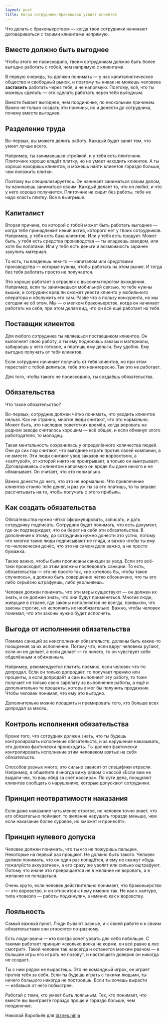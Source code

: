 ```yaml
---
layout: post
title: Когда сотрудники-браконьеры уводят клиентов
---
```


Что делать с браконьерством — когда твои сотрудники начинают договариваться с твоими клиентами напрямую.

## Вместе должно быть выгоднее

Чтобы этого не происходило, твоим сотрудникам должно быть более выгодно работать с тобой, чем напрямую с клиентами.

В первую очередь, ты должен понимать — у нас капиталистическое общество и свободный рынок, и поэтому ты никак не можешь человека **заставить** работать через тебя, а не напрямую. Поэтому, всё, что ты можешь сделать — это сделать работать через тебя выгодным.

Вместе бывает выгоднее, чем поодиночке, по нескольким причинам. Важно не только создать эти причины, но и донести до сотрудника, почему вместе выгоднее.

## Разделение труда

Во-первых, вы можете делить работу. Каждый будет занят тем, что умеет лучше всего.

Например, ты занимаешься стройкой, и у тебя есть плиточник. Плиточник хорошо кладёт плитку, но не умеет находить клиентов. А ты хорошо находишь клиентов, и можешь найти клиентов гораздо больше, чем положить плитки.

Поэтому вы специализируетесь. Он начинает заниматься своим делом, ты начинаешь заниматься своим. Каждый делает то, что он любит, и что у него хорошо получается. Плиточник не сидит без работы, тебе не надо класть плитку. Все в выигрыше.

## Капиталист

Вторая причина, по которой с тобой может быть работать выгоднее — когда тебе принадлежит некий актив, которого нет у твоих сотрудников. Например, у тебя есть база клиентов. Или у тебя есть продукт. Может быть, у тебя есть средства производства — ты владеешь заводом, или хотя бы лопатами. Или у тебя есть деньги и возможность заранее закупить материал.

То есть, ты владеешь чем-то — капиталом или средствами производства — которые нужны, чтобы работать на этом рынке. И тогда без тебя работать просто не получается.

Это хорошо работает в отраслях с высоким порогом вхождения. Например, если ты занимаешься мобильной связью, то тебе нужны вышки, и сотрудник вряд ли сможет увести клиента у мобильного оператора и обслужить его сам. Разве что в пользу конкурента, но мы сегодня не об этом. Мы — о мелком браконьерстве, когда он начинает работать на себя, при этом делая вид, что он всё ещё работает на тебя.

## Поставщик клиентов

Для любого сотрудника ты являешься поставщиком клиентов. Он выполняет свою работу, а ты ему подносишь заказы и материалы, забираешь у него готовое, и платишь ему деньги. Ему удобно. Ему выгодно получать от тебя клиентов.

Если сотрудник начинает получать от тебя клиентов, но при этом перестаёт с тобой делиться, тебе это неинтересно. Так это не работает.

Для того, чтобы такого не происходило, ты создаёшь обязательства.

## Обязательства

Что такое обязательство?

Во-первых, сотрудник должен чётко понимать, что уводить клиентов нельзя. Как ни странно, многие люди считают, что это нормально. Может быть, это наследие советстких времён, когда воровать на родном заводе считалось хорошим — всё общее, и если обманул злого работодателя, то молодец.

Такая ментальность сохранилась у определённого количества людей. Они до сих пор считают, что выгоднее играть против своей компании, а не вместе. Эти люди считают увод заказов не воровством, а «халтурой», от которой никто не проигрывает, а только он выигрывает. Договариваясь с клиентом напрямую он вроде бы даже никого и не обманывает. Он считает, что это нормально.

Важно донести до него, что это не нормально. Что привлечение клиентов стоило тебе денег, и раз уж ты за это платишь, то ты вправе рассчитывать на то, чтобы получать с этого прибыль.

## Как создать обязательства

Обязательства нужно чётко сформулировать, записать, и дать сотруднику подписать. Сотрудник будет понимать, что есть документ, где он подтверждает, что он берёт на себя эти обязательства. В дополнение к этому, до сотрудника нужно донести это устно, потому что многие такие люди подписывают не глядя, и важно чтобы ты ему по-человечески донёс, что это на самом деле важно, а не просто бумажка.

Также важно, чтобы были прописаны санкции за увод. Если это всё-таки происходит, за этим должны последовать санкции. То есть, обязательства — это не просто так, «не хотелось бы, чтобы такое случилось», а должно быть совершенно чётко обозначено, что ты его либо серьёзно штрафуешь, либо увольняешь.

Человек должен понимать, что эти меры существуют — он должен их знать, и он должен знать, что они будут применяться. Многие люди, живущие в стране, где законы исполняются не всегда, привыкли, что законы строгие, но исполнять их необязательно. Важно, чтобы человек понимал, что эти законы нужно будет исполнять.

## Выгода от исполнения обязательства

Помимо санкций за неисполнения обязательств, должны быть какие-то поощрения за их исполнение. Потому что, если вдруг человека ругают, если он не делает, а если делает — то ничего, то он чувствует себя обделённым и обиженным.

Например, рекомендуется платить премию, если человек что-то допродал. Если он только допродаёт, то получает премию или проценты, а если допродаёт и сам выполняет эту работу, то тоже получает не только свою зарплату за выполнение работы, а ещё и дополнительно те проценты, которые мог бы получить продажник. Чтобы человек понимал, что ему это выгодно.

Дополнительно можно поощрять и премировать того, кто больше всех допродал за месяц.

## Контроль исполнения обязательства

Кроме того, что сотрудник должен знать, что ты будешь контролировать исполнение обязательств, и за нарушение наказывать, это должно фактически происходить. Ты должен фактически контролировать исполнение этим человеком взятых на себя обязательств.

Способов разных много, это сильно зависит от специфики отрасли. Например, в общепите я иногда вижу рядом с кассой «Если вам не выдали чек, то ваш обед за счёт кассира». По сути дела, поощряют клиентов сообщать о нарушениях, которые допускают сотрудники.

## Принцип неотвратимости наказания

Если даже наказание чуть менее строгое, но человек точно знает, что его обязательно поймают, то желание нарушать гораздо меньше, чем если наказание более суровое, но «может и пронесёт».

## Принцип нулевого допуска

Человек должен понимать, что ты его не пожуришь пальцем. Некоторые на первый раз прощают. Не должно быть такого. Человек должен понимать, что он один раз попадётся, и ему не скажут «будь пожалуйста аккуратнее», а его сразу же уволят или сильно оштрафуют. Потому что иначе это превращается не в желание не воровать, а в желание не попадаться.

Очень круто, если человек действительно понимает, что браконьерство — это воровство, и он относится к нему именно так. Не как к халтуре, типа «повезло — работы подкинули», а именно как к воровству.

## Лояльность

Самый важный пункт. Люди бывают разные, и к своей работе и к своим обязательствам они относятся по-разному.

Есть люди-рвачи — кто всегда хочет урвать для себя побольше. С такими работает принцип «сколько волка не корми, он всё равно в лес смотрит». Такой человек так навсегда и останется мелким рвачом — в большие игры его играть не позовут, и настоящего доверия он никогда не создаст.

Ты с ним рядом не вырастешь. Это не командный игрок, он играет против тебя за себя. Если ты будешь играть с такими людьми, ты ничего большого никогда не построишь. Если ты хочешь вырасти — избавься от него побыстрее.

Работай с теми, кто умеет быть лояльным. Тех, кто понимает, что вместе вы выиграете гораздо проще и гораздо больше, чем поодиночке.

Николай Воробьёв для [biznes.ninja](http://biznes.ninja/)